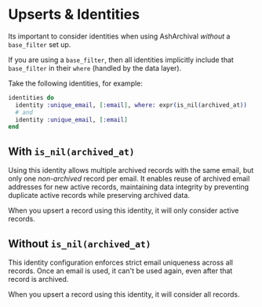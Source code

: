 # Upserts & Identities

Its important to consider identities when using AshArchival _without_ a `base_filter` set up.

If you are using a `base_filter`, then all identities implicitly include that `base_filter` in their
`where` (handled by the data layer).

Take the following identities, for example:

```elixir
identities do
  identity :unique_email, [:email], where: expr(is_nil(archived_at))
  # and
  identity :unique_email, [:email]
end
```

## With `is_nil(archived_at)`

Using this identity allows multiple archived records with the same email, but only one _non-archived_ record per email.
It enables reuse of archived email addresses for new active records, maintaining data integrity by preventing duplicate
active records while preserving archived data.

When you upsert a record using this identity, it will only consider active records.

## Without `is_nil(archived_at)`

This identity configuration enforces strict email uniqueness across all records. Once an email is used, it can't be used
again, even after that record is archived.

When you upsert a record using this identity, it will consider all records.
